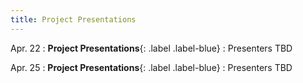 ```yaml
---
title: Project Presentations
---
```


Apr. 22
: **Project Presentations**{: .label .label-blue}
  : Presenters TBD

Apr. 25
: **Project Presentations**{: .label .label-blue}
  : Presenters TBD